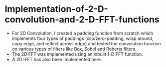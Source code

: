 # Implementation-of-2-D-convolution-and-2-D-FFT-functions
* For 2D Convolution, I created a padding function from scratch which implements four types of paddings (clip/zero-padding, wrap around, copy edge, and reflect across edge) and tested the convolution function on various types of filters like Box, Sobel and Roberts filters.
* The 2D FFT was implemented using an inbuilt 1-D FFT function.
* A 2D IFFT has also been implemented here.
